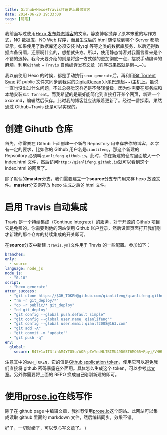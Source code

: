 ```yaml
---
title: Github+Hexo+Travis打造史上最懒博客
date: 2014-06-20 19:33:00
tags: [随笔]
---
```


我前面写过使用[Hexo 发布静态博客](http://scottqian.com/2013/11/06/static-blog-start/)的文章。静态博客抛弃了原本笨重的写作方式，NO 数据库，NO Web 程序，而且生成后的 html 随便放到哪个 Server 都能显示。如果使用了数据库还必须安装 Mysql 等等之类的数据库服务，以后还得数据库备份啊，还原啊什么的，想想就头疼。所以，使用静态博客对我而言看来是个不错的选择。我今天要介绍的则是将这一方式做的更加彻底一点，摆脱手动编译的麻烦，利用`Github` + `Travis` 自动编译发布文章（程序员果然就是懒~\_~）。

我以前使用 Hexo 的时候，都是手动执行`hexo generate`后，再利用[Bit Torrent Sync]() 将 public 文件夹同步到我买的[DigitalOcean](https://www.digitalocean.com/?refcode=ee0f439bc35c)(小尾巴走起~~)主机上。虽说一直也没出过什么问题，不过总感觉这样还是不够轻量级，因为你需要在服务端和本地安装`Bit Torrent`。而我希望的是最好能简化到直接打开某个网页，新建一个 xxxx.md，编辑然后保存。此时我的博客就应该跟着更新了。经过一番探索，果然通过 Github+Travis 还是可以实现的。

# 创建 Gihutb 仓库

首先，你需要在 Github 上面创建一个新的 Repository 用来存放你的博客，名字有一定的要求，比如你的 Github 用户名是`qianlifeng`，那这个新建的 Repsoitory 必须叫`qianlifeng.github.io`。此时，你在新建的仓库里面放入一个 index.html 文件，然后访问`http://qianlifeng.github.io`就可以看到这个 index.html 的网页了。

除了默认的**master**分支，我们需要建立一个**source**分支专门用来存 hexo 放源文件。**master**分支则存放 hexo 生成之后的 html 文件。

# 启用 Travis 自动集成

Travis 是一个持续集成（Continue Integrate）的服务，对于开源的 Github 项目它是免费的。你需要到他的网站使用 Github 账户登录，然后设置页面打开我们刚才新建的那个仓库的持续集成的开关即可。

在**source**分支中新建`.travis.yml`文件用于 Travis 的一些配置。参加如下：

```yaml
branches:
only:
  - source
language: node_js
node_js:
  - "0.10"
script:
  - "hexo generate"
after_success:
  - "git clone https://$GH_TOKEN@github.com/qianlifeng/qianlifeng.github.io.git git_deploy"
  - "rm -r git_deploy/*"
  - "cp -r public/* git_deploy"
  - "cd git_deploy"
  - "git config --global push.default simple"
  - "git config --global user.name 'qianlifeng'"
  - "git config --global user.email qianlf2008@163.com"
  - "git add -A"
  - "git commit -m 'update'"
  - "git push -q"
env:
  global:
    secure: R47+1xIT3fihAM4YTO5u/AOFrpZeYndHLTBIMU49DGST6MO65+Ppyj/VHHUsJhmDXa7w83krUfhaR+BMQ1ntd3bOZQTnUyzHspKpum9XSRldoTx8FJNJgfuoKqglS25Qi8kmP9WA6IKwycYyY+6Xg1L2YfHvUbRHcfQlfayQFJ0=
```

注意其中的`$GH_TOKEN`，它的值是[Github application token](https://help.github.com/articles/creating-an-access-token-for-command-line-use/)，使用它可以避免我们直接将 github 密码暴露在外面用。具体怎么生成这个 token，可以参考[此文章](https://help.github.com/articles/creating-an-access-token-for-command-line-use/)。另外你需要将上面的 REPO 换成自己刚刚新建的即可。

# 使用[prose.io](http://prose.io/)在线写作

除了在 github page 中编辑文章，我推荐使用[prose.io](http://prose.io/)这个网站。此网站可以集成读取 github 里面的 markdown 文件，然后编辑同步，效果不错。

好了，一切就绪了，可以专心写文章了。:)
